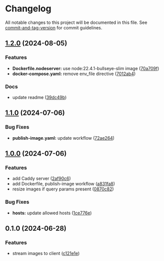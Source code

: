 # Changelog

All notable changes to this project will be documented in this file. See [commit-and-tag-version](https://github.com/absolute-version/commit-and-tag-version) for commit guidelines.

## [1.2.0](https://github.com/singh-inder/images-to-gist-server/compare/v1.1.0...v1.2.0) (2024-08-05)

### Features

- **Dockerfile.nodeserver:** use node:22.4.1-bullseye-slim image ([70a709f](https://github.com/singh-inder/images-to-gist-server/commit/70a709f579be57b4b54412d0c201ea62eb496ffe))
- **docker-compose.yaml:** remove env_file directive ([7012ab4](https://github.com/singh-inder/images-to-gist-server/commit/7012ab4c87e23d7ffcab92caababdf16cde15548))

### Docs

- update readme ([39dc49b](https://github.com/singh-inder/images-to-gist-server/commit/39dc49b9c64fd1ee3e21669958a204959e31c340))

## [1.1.0](https://github.com/singh-inder/images-to-gist-server/compare/v1.0.0...v1.1.0) (2024-07-06)

### Bug Fixes

- **publish-image.yaml:** update workflow ([72ae264](https://github.com/singh-inder/images-to-gist-server/commit/72ae2645ef34b7f505f2fea268e13e613a7d7668))

## [1.0.0](https://github.com/singh-inder/images-to-gist-server/compare/v0.1.0...v1.0.0) (2024-07-06)

### Features

- add Caddy server ([2af90c6](https://github.com/singh-inder/images-to-gist-server/commit/2af90c6b00c702fd57036dccf367cffc5fb90a47))
- add Dockerfile, publish-image workflow ([a831fa8](https://github.com/singh-inder/images-to-gist-server/commit/a831fa8160fca493bc503d2acb8fea6875b9a5d3))
- resize images if query params present ([0870c82](https://github.com/singh-inder/images-to-gist-server/commit/0870c82a23bceee455e7e8373b25528c39784d90))

### Bug Fixes

- **hosts:** update allowed hosts ([1ce776e](https://github.com/singh-inder/images-to-gist-server/commit/1ce776e7b86cf2f5b31f83bafb293c237214bebe))

## 0.1.0 (2024-06-28)

### Features

- stream images to client ([c121e1e](https://github.com/singh-inder/images-to-gist-server/commit/c121e1e7b5f5a8f93d3166a4dd1a79c6465713f0))
